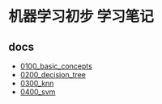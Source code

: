 # 机器学习初步 学习笔记

## docs

- [0100_basic_concepts](./doc/0100_basic_concepts.md)
- [0200_decision_tree](./doc/0200_decision_tree.md)
- [0300_knn](./doc/0300_knn.md)
- [0400_svm](./doc/0400_svm.md)
